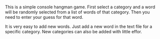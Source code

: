 This is a simple console hangman game. First select a category and a word will be randomly selected from a list of words of that category. Then you need to enter your guess for that word.

It is very easy to add new words. Just add a new word in the text file for a specific category. New categories can also be added with little effor.
